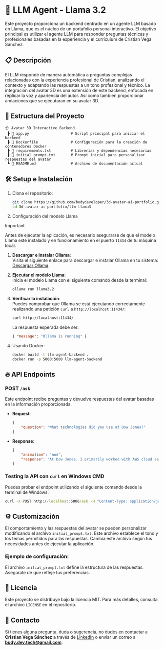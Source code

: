 
# 🦙 LLM Agent - Llama 3.2 

Este proyecto proporciona un backend centrado en un agente LLM basado en Llama, que es el núcleo de un portafolio personal interactivo. El objetivo principal es utilizar el agente LLM para responder preguntas técnicas y profesionales basadas en la experiencia y el currículum de Cristian Vega Sánchez. 

## 📋 Descripción

El LLM responde de manera automática a preguntas complejas relacionadas con la experiencia profesional de Cristian, analizando el contexto y adaptando las respuestas a un tono profesional y técnico. La integración del avatar 3D es una extensión de este backend, enfocada en replicar la voz y apariencia del autor. Así como tambien proporcionar amiaciones que se ejecutaran en su avatar 3D.

## 📂 Estructura del Proyecto

```
📦 Avatar 3D Interactive Backend
 ┣ 📜 app.py                   # Script principal para iniciar el backend
 ┣ 📜 Dockerfile               # Configuración para la creación de contenedores Docker
 ┣ 📜 requirements.txt         # Librerías y dependencias necesarias
 ┣ 📜 initial_prompt.txt       # Prompt inicial para personalizar respuestas del avatar
 ┗ 📜 README.md                # Archivo de documentación actual
```

## 🛠️ Setup e Instalación

1. Clona el repositorio:

   ```bash
   git clone https://github.com/budydeveloper/3d-avatar-ai-portfolio.git
   cd 3d-avatar-ai-portfolio/llm-llama3
   ```


2. Configuración del modelo Llama

> [!IMPORTANT]
> Antes de ejecutar la aplicación, es necesario asegurarse de que el modelo Llama esté instalado y en funcionamiento en el puerto `11434` de tu máquina local.

1. **Descargar e instalar Ollama**:  
   Visita el siguiente enlace para descargar e instalar Ollama en tu sistema:  
   [Descargar Ollama](https://ollama.com/download)

2. **Ejecutar el modelo Llama**:  
   Inicia el modelo Llama con el siguiente comando desde la terminal:

   ```bash
   ollama run llama3.2
   ```

3. **Verificar la instalación**:  
   Puedes comprobar que Ollama se está ejecutando correctamente realizando una petición `curl` a `http://localhost:11434/`:

   ```bash
   curl http://localhost:11434/
   ```

   La respuesta esperada debe ser:

   ```json
   { "message": "Ollama is running" }
   ```



3. Usando Docker:

   ```bash
   docker build -t llm-agent-backend .
   docker run -p 5000:5000 llm-agent-backend
   ```

## 🔥 API Endpoints

### POST `/ask`

Este endpoint recibe preguntas y devuelve respuestas del avatar basadas en la información proporcionada.

- **Request**:
  
  ```json
  {
      "question": "What technologies did you use at Dow Jones?"
  }
  ```

- **Response**:

  ```json
  {
      "animation": "nod",
      "response": "At Dow Jones, I primarily worked with AWS cloud services, Java, and various microservices components, handling data processing and analytics tasks."
  }
  ```

### Testing la API con `curl` en Windows CMD

Puedes probar el endpoint utilizando el siguiente comando desde la terminal de Windows:

```cmd
curl -X POST http://localhost:5000/ask -H "Content-Type: application/json" -d "{\"question\": \"What technologies did you use at Dow Jones?\"}"
```

## ⚙️ Customización

El comportamiento y las respuestas del avatar se pueden personalizar modificando el archivo `initial_prompt.txt`. Este archivo establece el tono y los temas permitidos para las respuestas. Cambia este archivo según tus necesidades antes de ejecutar la aplicación.

### Ejemplo de configuración:

El archivo `initial_prompt.txt` define la estructura de las respuestas. Asegúrate de que refleje tus preferencias.

## 📜 Licencia

Este proyecto se distribuye bajo la licencia MIT. Para más detalles, consulta el archivo `LICENSE` en el repositorio.

## 📧 Contacto

Si tienes alguna pregunta, duda o sugerencia, no dudes en contactar a **Cristian Vega Sánchez** a través de [LinkedIn](https://www.linkedin.com/in/cristianve/) o enviar un correo a **budy.dev.tech@gmail.com**.
